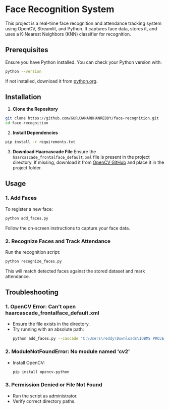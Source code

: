 # Face Recognition System

This project is a real-time face recognition and attendance tracking system using OpenCV, Streamlit, and Python. It captures face data, stores it, and uses a K-Nearest Neighbors (KNN) classifier for recognition.

## Prerequisites
Ensure you have Python installed. You can check your Python version with:
```sh
python --version
```
If not installed, download it from [python.org](https://www.python.org/).

## Installation
1. **Clone the Repository**
```sh
git clone https://github.com/GURUJANARDHANREDDY/face-recognition.git
cd face-recognition
```

2. **Install Dependencies**
```sh
pip install -r requirements.txt
```

3. **Download Haarcascade File**
Ensure the `haarcascade_frontalface_default.xml` file is present in the project directory. If missing, download it from [OpenCV GitHub](https://github.com/opencv/opencv/tree/master/data/haarcascades) and place it in the project folder.

## Usage
### 1. **Add Faces**
To register a new face:
```sh
python add_faces.py
```
Follow the on-screen instructions to capture your face data.

### 2. **Recognize Faces and Track Attendance**
Run the recognition script:
```sh
python recognize_faces.py
```
This will match detected faces against the stored dataset and mark attendance.

## Troubleshooting
### **1. OpenCV Error: Can't open haarcascade_frontalface_default.xml**
- Ensure the file exists in the directory.
- Try running with an absolute path:
  ```sh
  python add_faces.py --cascade "C:\Users\reddy\Downloads\IDBMS PROJECT\face_recognition\haarcascade_frontalface_default.xml"
  ```

### **2. ModuleNotFoundError: No module named 'cv2'**
- Install OpenCV:
  ```sh
  pip install opencv-python
  ```

### **3. Permission Denied or File Not Found**
- Run the script as administrator.
- Verify correct directory paths.


